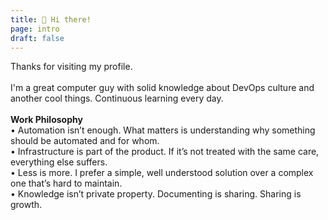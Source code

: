 ```yaml
---
title: 👋 Hi there!
page: intro
draft: false
---
```


Thanks for visiting my profile.  
<br />
I'm a great computer guy with solid knowledge about DevOps culture and another cool things. Continuous learning every day.  
<br />
**Work Philosophy**  
• Automation isn’t enough. What matters is understanding why something should be automated and for whom.  
• Infrastructure is part of the product. If it’s not treated with the same care, everything else suffers.  
• Less is more. I prefer a simple, well understood solution over a complex one that’s hard to maintain.  
• Knowledge isn’t private property. Documenting is sharing. Sharing is growth.  
